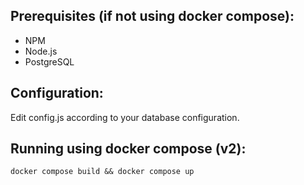 ## Prerequisites (if not using docker compose):
- NPM
- Node.js
- PostgreSQL

## Configuration:
Edit config.js according to your database configuration.

## Running using docker compose (v2):
```docker compose build && docker compose up ```
